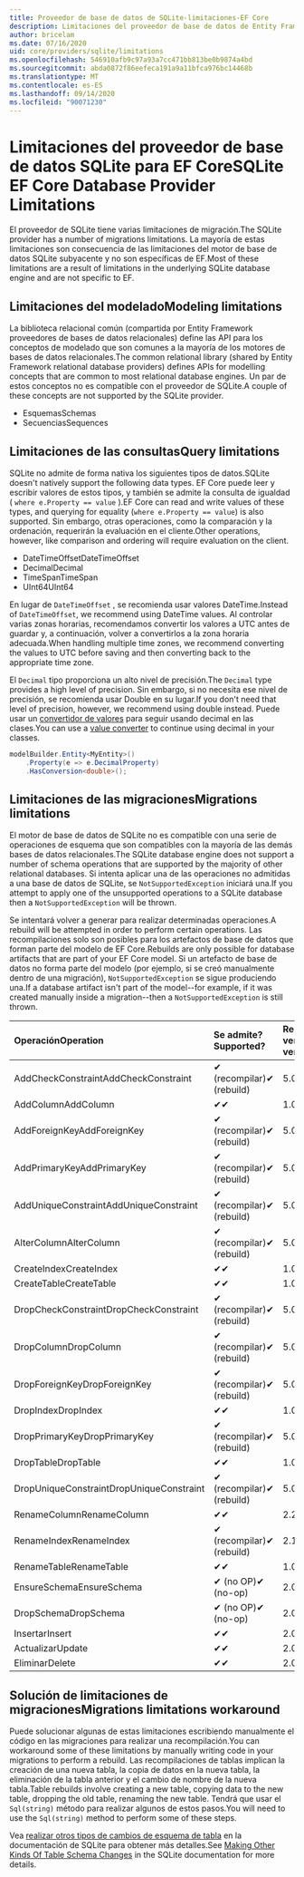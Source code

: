 ```yaml
---
title: Proveedor de base de datos de SQLite-limitaciones-EF Core
description: Limitaciones del proveedor de base de datos de Entity Framework Core SQLite en comparación con otros proveedores
author: bricelam
ms.date: 07/16/2020
uid: core/providers/sqlite/limitations
ms.openlocfilehash: 546910afb9c97a93a7cc471bb813be0b9874a4bd
ms.sourcegitcommit: abda0872f86eefeca191a9a11bfca976bc14468b
ms.translationtype: MT
ms.contentlocale: es-ES
ms.lasthandoff: 09/14/2020
ms.locfileid: "90071230"
---
```

# <a name="sqlite-ef-core-database-provider-limitations"></a><span data-ttu-id="20332-103">Limitaciones del proveedor de base de datos SQLite para EF Core</span><span class="sxs-lookup"><span data-stu-id="20332-103">SQLite EF Core Database Provider Limitations</span></span>

<span data-ttu-id="20332-104">El proveedor de SQLite tiene varias limitaciones de migración.</span><span class="sxs-lookup"><span data-stu-id="20332-104">The SQLite provider has a number of migrations limitations.</span></span> <span data-ttu-id="20332-105">La mayoría de estas limitaciones son consecuencia de las limitaciones del motor de base de datos SQLite subyacente y no son específicas de EF.</span><span class="sxs-lookup"><span data-stu-id="20332-105">Most of these limitations are a result of limitations in the underlying SQLite database engine and are not specific to EF.</span></span>

## <a name="modeling-limitations"></a><span data-ttu-id="20332-106">Limitaciones del modelado</span><span class="sxs-lookup"><span data-stu-id="20332-106">Modeling limitations</span></span>

<span data-ttu-id="20332-107">La biblioteca relacional común (compartida por Entity Framework proveedores de bases de datos relacionales) define las API para los conceptos de modelado que son comunes a la mayoría de los motores de bases de datos relacionales.</span><span class="sxs-lookup"><span data-stu-id="20332-107">The common relational library (shared by Entity Framework relational database providers) defines APIs for modelling concepts that are common to most relational database engines.</span></span> <span data-ttu-id="20332-108">Un par de estos conceptos no es compatible con el proveedor de SQLite.</span><span class="sxs-lookup"><span data-stu-id="20332-108">A couple of these concepts are not supported by the SQLite provider.</span></span>

* <span data-ttu-id="20332-109">Esquemas</span><span class="sxs-lookup"><span data-stu-id="20332-109">Schemas</span></span>
* <span data-ttu-id="20332-110">Secuencias</span><span class="sxs-lookup"><span data-stu-id="20332-110">Sequences</span></span>

## <a name="query-limitations"></a><span data-ttu-id="20332-111">Limitaciones de las consultas</span><span class="sxs-lookup"><span data-stu-id="20332-111">Query limitations</span></span>

<span data-ttu-id="20332-112">SQLite no admite de forma nativa los siguientes tipos de datos.</span><span class="sxs-lookup"><span data-stu-id="20332-112">SQLite doesn't natively support the following data types.</span></span> <span data-ttu-id="20332-113">EF Core puede leer y escribir valores de estos tipos, y también se admite la consulta de igualdad ( `where e.Property == value` ).</span><span class="sxs-lookup"><span data-stu-id="20332-113">EF Core can read and write values of these types, and querying for equality (`where e.Property == value`) is also supported.</span></span> <span data-ttu-id="20332-114">Sin embargo, otras operaciones, como la comparación y la ordenación, requerirán la evaluación en el cliente.</span><span class="sxs-lookup"><span data-stu-id="20332-114">Other operations, however, like comparison and ordering will require evaluation on the client.</span></span>

* <span data-ttu-id="20332-115">DateTimeOffset</span><span class="sxs-lookup"><span data-stu-id="20332-115">DateTimeOffset</span></span>
* <span data-ttu-id="20332-116">Decimal</span><span class="sxs-lookup"><span data-stu-id="20332-116">Decimal</span></span>
* <span data-ttu-id="20332-117">TimeSpan</span><span class="sxs-lookup"><span data-stu-id="20332-117">TimeSpan</span></span>
* <span data-ttu-id="20332-118">UInt64</span><span class="sxs-lookup"><span data-stu-id="20332-118">UInt64</span></span>

<span data-ttu-id="20332-119">En lugar de `DateTimeOffset` , se recomienda usar valores DateTime.</span><span class="sxs-lookup"><span data-stu-id="20332-119">Instead of `DateTimeOffset`, we recommend using DateTime values.</span></span> <span data-ttu-id="20332-120">Al controlar varias zonas horarias, recomendamos convertir los valores a UTC antes de guardar y, a continuación, volver a convertirlos a la zona horaria adecuada.</span><span class="sxs-lookup"><span data-stu-id="20332-120">When handling multiple time zones, we recommend converting the values to UTC before saving and then converting back to the appropriate time zone.</span></span>

<span data-ttu-id="20332-121">El `Decimal` tipo proporciona un alto nivel de precisión.</span><span class="sxs-lookup"><span data-stu-id="20332-121">The `Decimal` type provides a high level of precision.</span></span> <span data-ttu-id="20332-122">Sin embargo, si no necesita ese nivel de precisión, se recomienda usar Double en su lugar.</span><span class="sxs-lookup"><span data-stu-id="20332-122">If you don't need that level of precision, however, we recommend using double instead.</span></span> <span data-ttu-id="20332-123">Puede usar un [convertidor de valores](xref:core/modeling/value-conversions) para seguir usando decimal en las clases.</span><span class="sxs-lookup"><span data-stu-id="20332-123">You can use a [value converter](xref:core/modeling/value-conversions) to continue using decimal in your classes.</span></span>

``` csharp
modelBuilder.Entity<MyEntity>()
    .Property(e => e.DecimalProperty)
    .HasConversion<double>();
```

## <a name="migrations-limitations"></a><span data-ttu-id="20332-124">Limitaciones de las migraciones</span><span class="sxs-lookup"><span data-stu-id="20332-124">Migrations limitations</span></span>

<span data-ttu-id="20332-125">El motor de base de datos de SQLite no es compatible con una serie de operaciones de esquema que son compatibles con la mayoría de las demás bases de datos relacionales.</span><span class="sxs-lookup"><span data-stu-id="20332-125">The SQLite database engine does not support a number of schema operations that are supported by the majority of other relational databases.</span></span> <span data-ttu-id="20332-126">Si intenta aplicar una de las operaciones no admitidas a una base de datos de SQLite, se `NotSupportedException` iniciará una.</span><span class="sxs-lookup"><span data-stu-id="20332-126">If you attempt to apply one of the unsupported operations to a SQLite database then a `NotSupportedException` will be thrown.</span></span>

<span data-ttu-id="20332-127">Se intentará volver a generar para realizar determinadas operaciones.</span><span class="sxs-lookup"><span data-stu-id="20332-127">A rebuild will be attempted in order to perform certain operations.</span></span> <span data-ttu-id="20332-128">Las recompilaciones solo son posibles para los artefactos de base de datos que forman parte del modelo de EF Core.</span><span class="sxs-lookup"><span data-stu-id="20332-128">Rebuilds are only possible for database artifacts that are part of your EF Core model.</span></span> <span data-ttu-id="20332-129">Si un artefacto de base de datos no forma parte del modelo (por ejemplo, si se creó manualmente dentro de una migración), `NotSupportedException` se sigue produciendo una.</span><span class="sxs-lookup"><span data-stu-id="20332-129">If a database artifact isn't part of the model--for example, if it was created manually inside a migration--then a `NotSupportedException` is still thrown.</span></span>

| <span data-ttu-id="20332-130">Operación</span><span class="sxs-lookup"><span data-stu-id="20332-130">Operation</span></span>            | <span data-ttu-id="20332-131">Se admite?</span><span class="sxs-lookup"><span data-stu-id="20332-131">Supported?</span></span>  | <span data-ttu-id="20332-132">Requiere versión</span><span class="sxs-lookup"><span data-stu-id="20332-132">Requires version</span></span> |
|:---------------------|:------------|:-----------------|
| <span data-ttu-id="20332-133">AddCheckConstraint</span><span class="sxs-lookup"><span data-stu-id="20332-133">AddCheckConstraint</span></span>   | <span data-ttu-id="20332-134">✔ (recompilar)</span><span class="sxs-lookup"><span data-stu-id="20332-134">✔ (rebuild)</span></span> | <span data-ttu-id="20332-135">5.0</span><span class="sxs-lookup"><span data-stu-id="20332-135">5.0</span></span>              |
| <span data-ttu-id="20332-136">AddColumn</span><span class="sxs-lookup"><span data-stu-id="20332-136">AddColumn</span></span>            | <span data-ttu-id="20332-137">✔</span><span class="sxs-lookup"><span data-stu-id="20332-137">✔</span></span>           | <span data-ttu-id="20332-138">1.0</span><span class="sxs-lookup"><span data-stu-id="20332-138">1.0</span></span>              |
| <span data-ttu-id="20332-139">AddForeignKey</span><span class="sxs-lookup"><span data-stu-id="20332-139">AddForeignKey</span></span>        | <span data-ttu-id="20332-140">✔ (recompilar)</span><span class="sxs-lookup"><span data-stu-id="20332-140">✔ (rebuild)</span></span> | <span data-ttu-id="20332-141">5.0</span><span class="sxs-lookup"><span data-stu-id="20332-141">5.0</span></span>              |
| <span data-ttu-id="20332-142">AddPrimaryKey</span><span class="sxs-lookup"><span data-stu-id="20332-142">AddPrimaryKey</span></span>        | <span data-ttu-id="20332-143">✔ (recompilar)</span><span class="sxs-lookup"><span data-stu-id="20332-143">✔ (rebuild)</span></span> | <span data-ttu-id="20332-144">5.0</span><span class="sxs-lookup"><span data-stu-id="20332-144">5.0</span></span>              |
| <span data-ttu-id="20332-145">AddUniqueConstraint</span><span class="sxs-lookup"><span data-stu-id="20332-145">AddUniqueConstraint</span></span>  | <span data-ttu-id="20332-146">✔ (recompilar)</span><span class="sxs-lookup"><span data-stu-id="20332-146">✔ (rebuild)</span></span> | <span data-ttu-id="20332-147">5.0</span><span class="sxs-lookup"><span data-stu-id="20332-147">5.0</span></span>              |
| <span data-ttu-id="20332-148">AlterColumn</span><span class="sxs-lookup"><span data-stu-id="20332-148">AlterColumn</span></span>          | <span data-ttu-id="20332-149">✔ (recompilar)</span><span class="sxs-lookup"><span data-stu-id="20332-149">✔ (rebuild)</span></span> | <span data-ttu-id="20332-150">5.0</span><span class="sxs-lookup"><span data-stu-id="20332-150">5.0</span></span>              |
| <span data-ttu-id="20332-151">CreateIndex</span><span class="sxs-lookup"><span data-stu-id="20332-151">CreateIndex</span></span>          | <span data-ttu-id="20332-152">✔</span><span class="sxs-lookup"><span data-stu-id="20332-152">✔</span></span>           | <span data-ttu-id="20332-153">1.0</span><span class="sxs-lookup"><span data-stu-id="20332-153">1.0</span></span>              |
| <span data-ttu-id="20332-154">CreateTable</span><span class="sxs-lookup"><span data-stu-id="20332-154">CreateTable</span></span>          | <span data-ttu-id="20332-155">✔</span><span class="sxs-lookup"><span data-stu-id="20332-155">✔</span></span>           | <span data-ttu-id="20332-156">1.0</span><span class="sxs-lookup"><span data-stu-id="20332-156">1.0</span></span>              |
| <span data-ttu-id="20332-157">DropCheckConstraint</span><span class="sxs-lookup"><span data-stu-id="20332-157">DropCheckConstraint</span></span>  | <span data-ttu-id="20332-158">✔ (recompilar)</span><span class="sxs-lookup"><span data-stu-id="20332-158">✔ (rebuild)</span></span> | <span data-ttu-id="20332-159">5.0</span><span class="sxs-lookup"><span data-stu-id="20332-159">5.0</span></span>              |
| <span data-ttu-id="20332-160">DropColumn</span><span class="sxs-lookup"><span data-stu-id="20332-160">DropColumn</span></span>           | <span data-ttu-id="20332-161">✔ (recompilar)</span><span class="sxs-lookup"><span data-stu-id="20332-161">✔ (rebuild)</span></span> | <span data-ttu-id="20332-162">5.0</span><span class="sxs-lookup"><span data-stu-id="20332-162">5.0</span></span>              |
| <span data-ttu-id="20332-163">DropForeignKey</span><span class="sxs-lookup"><span data-stu-id="20332-163">DropForeignKey</span></span>       | <span data-ttu-id="20332-164">✔ (recompilar)</span><span class="sxs-lookup"><span data-stu-id="20332-164">✔ (rebuild)</span></span> | <span data-ttu-id="20332-165">5.0</span><span class="sxs-lookup"><span data-stu-id="20332-165">5.0</span></span>              |
| <span data-ttu-id="20332-166">DropIndex</span><span class="sxs-lookup"><span data-stu-id="20332-166">DropIndex</span></span>            | <span data-ttu-id="20332-167">✔</span><span class="sxs-lookup"><span data-stu-id="20332-167">✔</span></span>           | <span data-ttu-id="20332-168">1.0</span><span class="sxs-lookup"><span data-stu-id="20332-168">1.0</span></span>              |
| <span data-ttu-id="20332-169">DropPrimaryKey</span><span class="sxs-lookup"><span data-stu-id="20332-169">DropPrimaryKey</span></span>       | <span data-ttu-id="20332-170">✔ (recompilar)</span><span class="sxs-lookup"><span data-stu-id="20332-170">✔ (rebuild)</span></span> | <span data-ttu-id="20332-171">5.0</span><span class="sxs-lookup"><span data-stu-id="20332-171">5.0</span></span>              |
| <span data-ttu-id="20332-172">DropTable</span><span class="sxs-lookup"><span data-stu-id="20332-172">DropTable</span></span>            | <span data-ttu-id="20332-173">✔</span><span class="sxs-lookup"><span data-stu-id="20332-173">✔</span></span>           | <span data-ttu-id="20332-174">1.0</span><span class="sxs-lookup"><span data-stu-id="20332-174">1.0</span></span>              |
| <span data-ttu-id="20332-175">DropUniqueConstraint</span><span class="sxs-lookup"><span data-stu-id="20332-175">DropUniqueConstraint</span></span> | <span data-ttu-id="20332-176">✔ (recompilar)</span><span class="sxs-lookup"><span data-stu-id="20332-176">✔ (rebuild)</span></span> | <span data-ttu-id="20332-177">5.0</span><span class="sxs-lookup"><span data-stu-id="20332-177">5.0</span></span>              |
| <span data-ttu-id="20332-178">RenameColumn</span><span class="sxs-lookup"><span data-stu-id="20332-178">RenameColumn</span></span>         | <span data-ttu-id="20332-179">✔</span><span class="sxs-lookup"><span data-stu-id="20332-179">✔</span></span>           | <span data-ttu-id="20332-180">2.2.2</span><span class="sxs-lookup"><span data-stu-id="20332-180">2.2.2</span></span>            |
| <span data-ttu-id="20332-181">RenameIndex</span><span class="sxs-lookup"><span data-stu-id="20332-181">RenameIndex</span></span>          | <span data-ttu-id="20332-182">✔ (recompilar)</span><span class="sxs-lookup"><span data-stu-id="20332-182">✔ (rebuild)</span></span> | <span data-ttu-id="20332-183">2.1</span><span class="sxs-lookup"><span data-stu-id="20332-183">2.1</span></span>              |
| <span data-ttu-id="20332-184">RenameTable</span><span class="sxs-lookup"><span data-stu-id="20332-184">RenameTable</span></span>          | <span data-ttu-id="20332-185">✔</span><span class="sxs-lookup"><span data-stu-id="20332-185">✔</span></span>           | <span data-ttu-id="20332-186">1.0</span><span class="sxs-lookup"><span data-stu-id="20332-186">1.0</span></span>              |
| <span data-ttu-id="20332-187">EnsureSchema</span><span class="sxs-lookup"><span data-stu-id="20332-187">EnsureSchema</span></span>         | <span data-ttu-id="20332-188">✔ (no OP)</span><span class="sxs-lookup"><span data-stu-id="20332-188">✔ (no-op)</span></span>   | <span data-ttu-id="20332-189">2.0</span><span class="sxs-lookup"><span data-stu-id="20332-189">2.0</span></span>              |
| <span data-ttu-id="20332-190">DropSchema</span><span class="sxs-lookup"><span data-stu-id="20332-190">DropSchema</span></span>           | <span data-ttu-id="20332-191">✔ (no OP)</span><span class="sxs-lookup"><span data-stu-id="20332-191">✔ (no-op)</span></span>   | <span data-ttu-id="20332-192">2.0</span><span class="sxs-lookup"><span data-stu-id="20332-192">2.0</span></span>              |
| <span data-ttu-id="20332-193">Insertar</span><span class="sxs-lookup"><span data-stu-id="20332-193">Insert</span></span>               | <span data-ttu-id="20332-194">✔</span><span class="sxs-lookup"><span data-stu-id="20332-194">✔</span></span>           | <span data-ttu-id="20332-195">2.0</span><span class="sxs-lookup"><span data-stu-id="20332-195">2.0</span></span>              |
| <span data-ttu-id="20332-196">Actualizar</span><span class="sxs-lookup"><span data-stu-id="20332-196">Update</span></span>               | <span data-ttu-id="20332-197">✔</span><span class="sxs-lookup"><span data-stu-id="20332-197">✔</span></span>           | <span data-ttu-id="20332-198">2.0</span><span class="sxs-lookup"><span data-stu-id="20332-198">2.0</span></span>              |
| <span data-ttu-id="20332-199">Eliminar</span><span class="sxs-lookup"><span data-stu-id="20332-199">Delete</span></span>               | <span data-ttu-id="20332-200">✔</span><span class="sxs-lookup"><span data-stu-id="20332-200">✔</span></span>           | <span data-ttu-id="20332-201">2.0</span><span class="sxs-lookup"><span data-stu-id="20332-201">2.0</span></span>              |

## <a name="migrations-limitations-workaround"></a><span data-ttu-id="20332-202">Solución de limitaciones de migraciones</span><span class="sxs-lookup"><span data-stu-id="20332-202">Migrations limitations workaround</span></span>

<span data-ttu-id="20332-203">Puede solucionar algunas de estas limitaciones escribiendo manualmente el código en las migraciones para realizar una recompilación.</span><span class="sxs-lookup"><span data-stu-id="20332-203">You can workaround some of these limitations by manually writing code in your migrations to perform a rebuild.</span></span> <span data-ttu-id="20332-204">Las recompilaciones de tablas implican la creación de una nueva tabla, la copia de datos en la nueva tabla, la eliminación de la tabla anterior y el cambio de nombre de la nueva tabla.</span><span class="sxs-lookup"><span data-stu-id="20332-204">Table rebuilds involve creating a new table, copying data to the new table, dropping the old table, renaming the new table.</span></span> <span data-ttu-id="20332-205">Tendrá que usar el `Sql(string)` método para realizar algunos de estos pasos.</span><span class="sxs-lookup"><span data-stu-id="20332-205">You will need to use the `Sql(string)` method to perform some of these steps.</span></span>

<span data-ttu-id="20332-206">Vea [realizar otros tipos de cambios de esquema de tabla](https://sqlite.org/lang_altertable.html#otheralter) en la documentación de SQLite para obtener más detalles.</span><span class="sxs-lookup"><span data-stu-id="20332-206">See [Making Other Kinds Of Table Schema Changes](https://sqlite.org/lang_altertable.html#otheralter) in the SQLite documentation for more details.</span></span>
